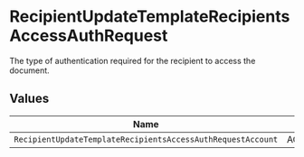 # RecipientUpdateTemplateRecipientsAccessAuthRequest

The type of authentication required for the recipient to access the document.


## Values

| Name                                                        | Value                                                       |
| ----------------------------------------------------------- | ----------------------------------------------------------- |
| `RecipientUpdateTemplateRecipientsAccessAuthRequestAccount` | ACCOUNT                                                     |